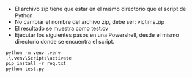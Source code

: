 * El archivo zip tiene que estar en el mismo directorio que el script de Python
* No cambiar el nombre del archivo zip, debe ser: victims.zip
* El resultado se muestra como test.cv
* Ejecutar los siguientes pasos en una Powershell, desde el mismo directorio donde se encuentra el script.
``` 
python -m venv .venv
.\.venv\Scripts\activate
pip install -r req.txt
python test.py
``` 